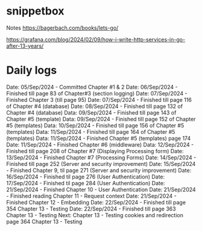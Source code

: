 # snippetbox


Notes
https://bagerbach.com/books/lets-go/


https://grafana.com/blog/2024/02/09/how-i-write-http-services-in-go-after-13-years/




# Daily logs

Date: 05/Sep/2024 - Committed Chapter #1 & 2
Date: 06/Sep/2024 - Finished till page 83 of Chapter#3 (section logging)
Date: 07/Sep/2024 - Finished Chapter 3 (till page 95)
Date: 07/Sep/2024 - Finished till page 116 of Chapter #4 (database)
Date: 08/Sep/2024 - Finished till page 132 of Chapter #4 (database)
Data: 09/Sep/2024 - Finished till page 143 of Chapter #5 (template)
Data: 09/Sep/2024 - Finished till page 152 of Chapter #5 (templates)
Data: 10/Sep/2024 - Finished till page 156 of Chapter #5 (templates)
Data: 11/Sep/2024 - Finished till page 164 of Chapter #5 (templates)
Data: 11/Sep/2024 - Finished Chapter #5 (templates) page 174
Date: 11/Sep/2024 - Finished Chapter #6 (middleware) 
Data: 12/Sep/2024 - Finished till page 208 of Chapter #7 (Displaying Processing form) 
Date: 13/Sep/2024 - Finished Chapter #7 (Processing Forms) 
Date: 14/Sep/2024 - Finished till page 252 (Server and security improvement)
Date: 15/Sep/2024 - Finished Chapter 9, til page 271 (Server and security improvement)
Date: 16/Sep/2024 - Finished til page 276 (User Authentication)
Date: 17/Sep/2024 - Finished til page 284 (User Authentication)
Date: 21/Sep/2024 - Finished Chapter 10 -  User Authentication
Date: 21/Sep/2024 - Finished reading Chapter 11 -  Request context
Date: 21/Sep/2024 - Finished Chapter 12 -  Embedding
Date: 22/Sep/2024 - Finished till page 354 Chapter 13  - Testing
Date: 22/Sep/2024 - Finished till page 363 Chapter 13  - Testing
Next: Chapter 13 -  Testing cookies and redirection page 364 Chapter 13  - Testing 